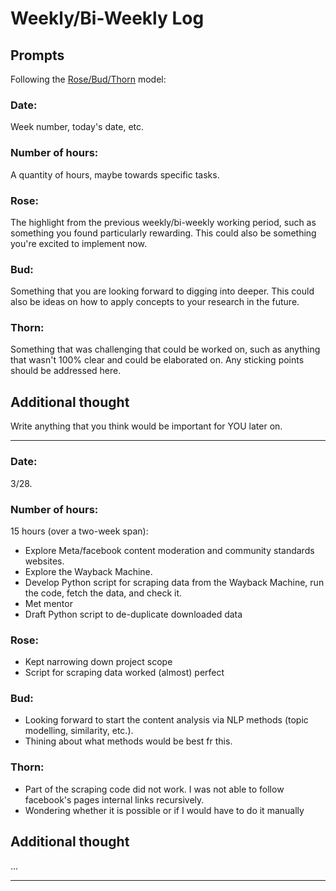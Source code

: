 # Weekly/Bi-Weekly Log

## Prompts
Following the [Rose/Bud/Thorn](https://www.panoramaed.com/blog/rose-bud-thorn-activity-and-worksheet#:~:text=%22Rose%2C%20Bud%2C%20Thorn%22%20is%20a%20mindful%20design%2D,day%2C%20week%2C%20or%20month.) model:

### Date: 
Week number, today's date, etc. 


### Number of hours: 
A quantity of hours, maybe towards specific tasks. 

### Rose:
The highlight from the previous weekly/bi-weekly working period, such as something you found particularly rewarding. This could also be something you're excited to implement now.

### Bud: 
Something that you are looking forward to digging into deeper. This could also be ideas on how to apply concepts to your research in the future. 

### Thorn: 
Something that was challenging that could be worked on, such as anything that wasn't 100% clear and could be elaborated on. Any sticking points should be addressed here. 

## Additional thought
Write anything that you think would be important for YOU later on.

---

### Date: 
3/28. 


### Number of hours: 
15 hours (over a two-week span): 
- Explore Meta/facebook content moderation and community standards websites. 
- Explore the Wayback Machine.
- Develop Python script for scraping data from the Wayback Machine, run the code, fetch the data, and check it.
- Met mentor 
- Draft Python script to de-duplicate downloaded data

### Rose:
- Kept narrowing down project scope
- Script for scraping data worked (almost) perfect

### Bud: 
- Looking forward to start the content analysis via NLP methods (topic modelling, similarity, etc.). 
- Thining about what methods would be best fr this.

### Thorn: 
- Part of the scraping code did not work. I was not able to follow facebook's pages internal links recursively.
- Wondering whether it is possible or if I would have to do it manually

## Additional thought
...

---

